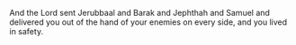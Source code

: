 And the Lord sent Jerubbaal and Barak and Jephthah and Samuel and delivered you out of the hand of your enemies on every side, and you lived in safety.
